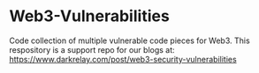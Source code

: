 # Web3-Vulnerabilities
Code collection of multiple vulnerable code pieces for Web3. This respository is a support repo for our blogs at: https://www.darkrelay.com/post/web3-security-vulnerabilities
